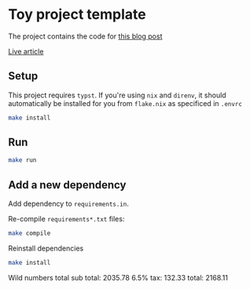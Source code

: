 # Toy project template

The project contains the code for [this blog post](https://github.com/danielcorin/blog/blob/main/content/posts/2024/vlms-hallucinate.md)

[Live article](https://www.danielcorin.com/posts/2024/vlms-hallucinate/)

## Setup

This project requires `typst`.
If you're using `nix` and `direnv`, it should automatically be installed for you from `flake.nix` as specificed in `.envrc`

```sh
make install
```

## Run

```sh
make run
```

## Add a new dependency

Add dependency to `requirements.in`.

Re-compile `requirements*.txt` files:

```sh
make compile
```

Reinstall dependencies

```sh
make install
```

Wild numbers total
sub total: 2035.78
6.5% tax: 132.33
total: 2168.11
